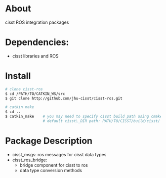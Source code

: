 # About
cisst ROS integration packages 

# Dependencies:
 * cisst libraries and ROS 
 
# Install

```sh
# clone cisst-ros 
$ cd /PATH/TO/CATKIN_WS/src  
$ git clone http://github.com/jhu-cisst/cisst-ros.git

# catkin make 
$ cd ..
$ catkin_make    # you may need to specify cisst build path using cmake 
                 # default cisst\_DIR path: PATH/TO/CISST/build/cisst/

```

# Package Description
* cisst_msgs: ros messages for cisst data types
* cisst_ros_bridge:
   * bridge component for cisst to ros
   * data type conversion methods 
